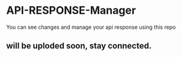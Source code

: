 # API-RESPONSE-Manager

You can see changes and manage your api response using this repo

## will be uploded soon, stay connected.

